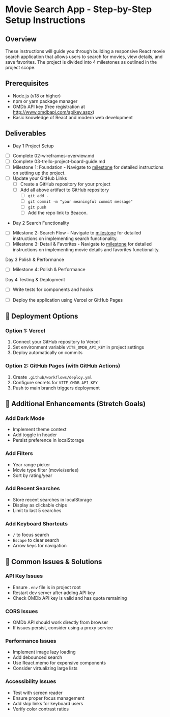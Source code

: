 # Movie Search App - Step-by-Step Setup Instructions

## Overview
These instructions will guide you through building a responsive React movie search application that allows users to search for movies, view details, and save favorites. The project is divided into 4 milestones as outlined in the project scope.

## Prerequisites
- Node.js (v18 or higher)
- npm or yarn package manager
- OMDb API key (free registration at http://www.omdbapi.com/apikey.aspx)
- Basic knowledge of React and modern web development

## Deliverables
- Day 1 Project Setup

-[ ] Complete 02-wireframes-overview.md
- [ ] Complete 03-trello-project-board-guide.md
- [ ] Milestone 1: Foundation
        - Navigate to [milestone](./milestone/Milestone1/m1.md) for detailed instructions on setting up the project.
- [ ] Update your GitHub Links 
    - [ ] Create a GitHub repository for your project
    - [ ] Add all above artifact to GitHub repository 
        - [ ] `git add .`
        - [ ] `git commit -m "your meaningful commit message"`
        - [ ] `git push `
        - [ ] Add the repo link to Beacon.

- Day 2 Search Functionality
- [ ] Milestone 2: Search Flow
        - Navigate to [milestone](./milestone/Milestone2/m2.md) for detailed instructions on implementing search functionality.
- [ ] Milestone 3: Detail & Favorites
        - Navigate to [milestone](./milestone/Milestone3/m3.md) for detailed instructions on implementing movie details and favorites functionality.

Day 3 Polish & Performance
- [ ] Milestone 4: Polish & Performance

Day 4 Testing & Deployment
- [ ] Write tests for components and hooks
- [ ] Deploy the application using Vercel or GitHub Pages


## 🚀 Deployment Options

### Option 1: Vercel
1. Connect your GitHub repository to Vercel
2. Set environment variable `VITE_OMDB_API_KEY` in project settings
3. Deploy automatically on commits

### Option 2: GitHub Pages (with GitHub Actions)
1. Create `.github/workflows/deploy.yml`
2. Configure secrets for `VITE_OMDB_API_KEY`
3. Push to main branch triggers deployment

## 📝 Additional Enhancements (Stretch Goals)

### Add Dark Mode
- Implement theme context
- Add toggle in header
- Persist preference in localStorage

### Add Filters
- Year range picker
- Movie type filter (movie/series)
- Sort by rating/year

### Add Recent Searches
- Store recent searches in localStorage
- Display as clickable chips
- Limit to last 5 searches

### Add Keyboard Shortcuts
- `/` to focus search
- `Escape` to clear search
- Arrow keys for navigation

## 🐛 Common Issues & Solutions

### API Key Issues
- Ensure `.env` file is in project root
- Restart dev server after adding API key
- Check OMDb API key is valid and has quota remaining

### CORS Issues
- OMDb API should work directly from browser
- If issues persist, consider using a proxy service

### Performance Issues
- Implement image lazy loading
- Add debounced search
- Use React.memo for expensive components
- Consider virtualizing large lists

### Accessibility Issues
- Test with screen reader
- Ensure proper focus management
- Add skip links for keyboard users
- Verify color contrast ratios


